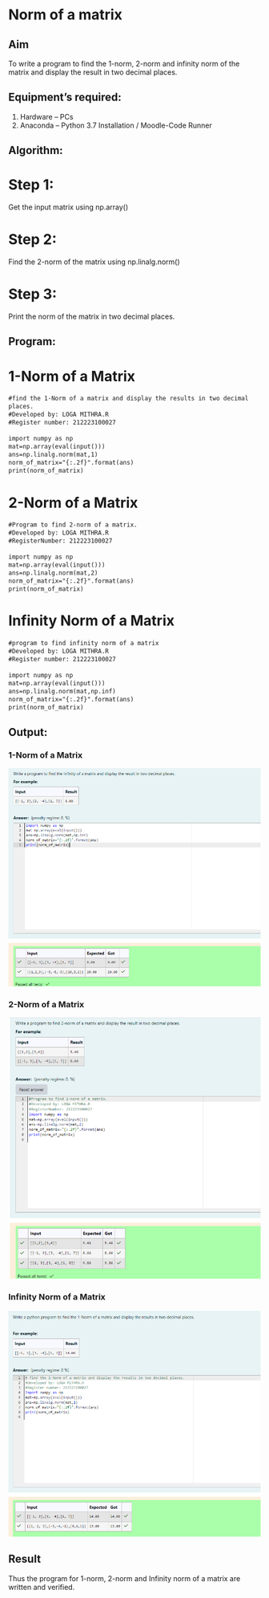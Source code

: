 # Norm of a matrix
## Aim
To write a program to find the 1-norm, 2-norm and infinity norm of the matrix and display the result in two decimal places.
## Equipment’s required:
1.	Hardware – PCs
2.	Anaconda – Python 3.7 Installation / Moodle-Code Runner
## Algorithm:
# Step 1:
Get the input matrix using np.array()   
# Step 2:
Find the 2-norm of the matrix using np.linalg.norm()
# Step 3:
Print the norm of the matrix in two decimal places.
## Program:
# 1-Norm of a Matrix
```
#find the 1-Norm of a matrix and display the results in two decimal places.
#Developed by: LOGA MITHRA.R
#Register number: 212223100027

import numpy as np
mat=np.array(eval(input()))
ans=np.linalg.norm(mat,1)
norm_of_matrix="{:.2f}".format(ans)
print(norm_of_matrix)
```
# 2-Norm of a Matrix
```
#Program to find 2-norm of a matrix.
#Developed by: LOGA MITHRA.R
#RegisterNumber: 212223100027

import numpy as np
mat=np.array(eval(input()))
ans=np.linalg.norm(mat,2)
norm_of_matrix="{:.2f}".format(ans)
print(norm_of_matrix)
```
# Infinity Norm of a Matrix
```
#program to find infinity norm of a matrix
#Developed by: LOGA MITHRA.R
#Register number: 212223100027

import numpy as np
mat=np.array(eval(input()))
ans=np.linalg.norm(mat,np.inf)
norm_of_matrix="{:.2f}".format(ans)
print(norm_of_matrix)
```
## Output:
### 1-Norm of a Matrix
![output](/img%201.png)
### 2-Norm of a Matrix
![output](/img%202.png)
### Infinity Norm of a Matrix
![output](/img%203.png)
## Result
Thus the program for 1-norm, 2-norm and Infinity norm of a matrix are written and verified.

